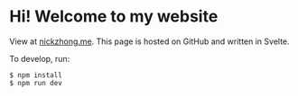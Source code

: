 # Hi! Welcome to my website

View at [nickzhong.me](https://www.nickzhong.me/).
This page is hosted on GitHub and written in Svelte.

To develop, run:

```sh-session
$ npm install
$ npm run dev
```
